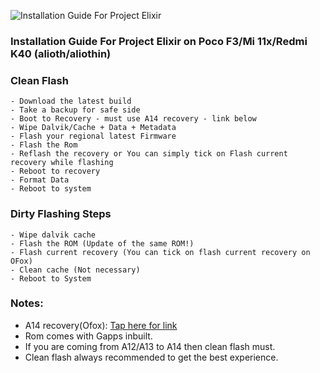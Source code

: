 ![Installation Guide For Project Elixir](https://i.imgur.com/42LxtAl.png)

### Installation Guide For Project Elixir on Poco F3/Mi 11x/Redmi K40 (alioth/aliothin)

### Clean Flash
```
- Download the latest build
- Take a backup for safe side
- Boot to Recovery - must use A14 recovery - link below
- Wipe Dalvik/Cache + Data + Metadata
- Flash your regional latest Firmware
- Flash the Rom
- Reflash the recovery or You can simply tick on Flash current recovery while flashing
- Reboot to recovery
- Format Data
- Reboot to system
```

### Dirty Flashing Steps
```
- Wipe dalvik cache
- Flash the ROM (Update of the same ROM!)
- Flash current recovery (You can tick on flash current recovery on OFox)
- Clean cache (Not necessary)
- Reboot to System
```
### Notes:

- A14 recovery(Ofox): [Tap here for link](https://orangefox.download/device/alioth)
- Rom comes with Gapps inbuilt.
- If you are coming from A12/A13 to A14 then clean flash must.
- Clean flash always recommended to get the best experience.


